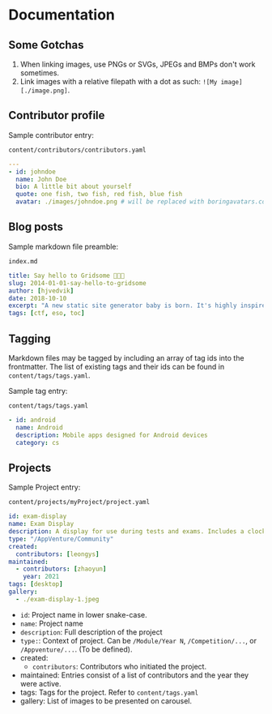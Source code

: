 # Documentation

## Some Gotchas

1. When linking images, use PNGs or SVGs, JPEGs and BMPs don't work sometimes.
1. Link images with a relative filepath with a dot as such: `![My image][./image.png]`.

## Contributor profile

Sample contributor entry:

`content/contributors/contributors.yaml`

```yaml
---
- id: johndoe
  name: John Doe
  bio: A little bit about yourself
  quote: one fish, two fish, red fish, blue fish
  avatar: ./images/johndoe.png # will be replaced with boringavatars.com if unspecified
```

## Blog posts

Sample markdown file preamble:

`index.md`

```yaml
title: Say hello to Gridsome 👶🎉💚
slug: 2014-01-01-say-hello-to-gridsome
author: [hjvedvik]
date: 2018-10-10
excerpt: "A new static site generator baby is born. It's highly inspired by Gatsby.js (React based) but built on top of Vue.js. We have been working on it for a year and will have a beta ready soon. You can expect this baby to grow up fast!"
tags: [ctf, eso, toc]
```

## Tagging

Markdown files may be tagged by including an array of tag ids into the frontmatter. The list of existing tags and their ids can be found in `content/tags/tags.yaml`.

Sample tag entry:

`content/tags/tags.yaml`

```yaml
- id: android
  name: Android
  description: Mobile apps designed for Android devices
  category: cs
```

## Projects

Sample Project entry:

`content/projects/myProject/project.yaml`

```yaml
id: exam-display
name: Exam Display
description: A display for use during tests and exams. Includes a clock, exam information, and tracker for the number of students outside.
type: "/AppVenture/Community"
created:
  contributors: [leongys]
maintained:
  - contributors: [zhaoyun]
    year: 2021
tags: [desktop]
gallery:
  - ./exam-display-1.jpeg
```

- `id`: Project name in lower snake-case.
- `name`: Project name
- `description`: Full description of the project
- `type:`: Context of project. Can be `/Module/Year N`, `/Competition/...`, or `/Appventure/...`. (To be defined).
- created:
  - `contributors`: Contributors who initiated the project.
- maintained: Entries consist of a list of contributors and the year they were active.
- tags: Tags for the project. Refer to `content/tags.yaml`
- gallery: List of images to be presented on carousel.
